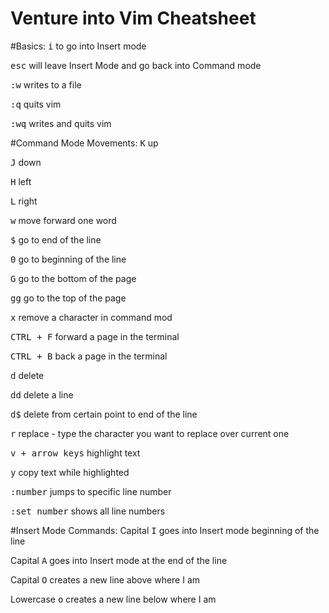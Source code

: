 # Venture into Vim Cheatsheet

#Basics:
<tt>i</tt> to go into Insert mode

<tt>esc</tt> will leave Insert Mode and go back into Command mode

<tt>:w</tt> writes to a file

<tt>:q</tt> quits vim

<tt>:wq</tt> writes and quits vim

#Command Mode Movements:
<tt>K</tt> up

<tt>J</tt> down

<tt>H</tt> left

<tt>L</tt> right

<tt>w</tt> move forward one word

<tt>$</tt> go to end of the line

<tt>0</tt> go to beginning of the line

<tt>G</tt> go to the bottom of the page

<tt>gg</tt> go to the top of the page

<tt>x</tt> remove a character in command mod

<tt>CTRL + F</tt> forward a page in the terminal

<tt>CTRL + B</tt> back a page in the terminal

<tt>d</tt> delete

<tt>dd</tt> delete a line

<tt>d$</tt> delete from certain point to end of the line

<tt>r</tt> replace - type the character you want to replace over current one

<tt>v + arrow keys</tt> highlight text

<tt>y</tt> copy text while highlighted 

<tt>:number</tt> jumps to specific line number

<tt>:set number</tt> shows all line numbers

#Insert Mode Commands:
Capital <tt>I</tt> goes into Insert mode beginning of the line

Capital <tt>A</tt> goes into Insert mode at the end of the line

Capital <tt>O</tt> creates a new line above where I am

Lowercase <tt>o</tt> creates a new line below where I am
